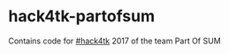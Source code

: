 # hack4tk-partofsum
Contains code for [#hack4tk](https://twitter.com/hashtag/hack4tk) 2017 of the team Part Of SUM
